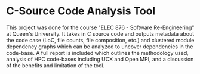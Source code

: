 # C-Source Code Analysis Tool
This project was done for the course "ELEC 876 - Software Re-Engineering" at Queen's University. It takes in C source code and outputs metadata about the code case (LoC, file counts, file composition, etc.) and clustered module dependency graphs which can be analyzed to uncover dependencies in the code-base. A full report is included which outlines the methodology used, analysis of HPC code-bases including UCX and Open MPI, and a discussion of the benefits and limitation of the tool.
